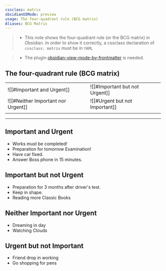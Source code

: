 ```yaml
---
cssclass: matrix
obsidianUIMode: preview
usage: The four-quadrant rule (BCG matrix)
Aliases: BCG Matrix
---
```


> - This note shows the four-quadrant rule (or the BCG matrix) in Obsidian. In order to show it correctly, a cssclass declaration of `cssclass: matrix` must be in `YAML`

> - The plugin [obsidian-view-mode-by-frontmatter](obsidian://show-plugin?id=obsidian-view-mode-by-frontmatter)  is needed.

##  The four-quadrant rule (BCG matrix)


|                        |                    |
| ---------------------- | ------------------ |
| ![[#Important and Urgent]]       | ![[#Important but not Urgent]]  |
| ![[#Neither Important nor Urgent]] | ![[#Urgent but not Important]] |
|                     |               |


---

## Important and Urgent           

- Works must be completed!        
- Preparation for tomorrow Examination!    
- Have car fixed. 
- Answer Boss phone in 15 minutes.  
        

## Important but not Urgent              

- Preparation for 3 months after driver's test. 
- Keep in shape.     
- Reading more Classic Books        

## Neither Important nor Urgent     

- Dreaming in day      
- Watching Clouds     
        

## Urgent but not Important        
- Friend drop in working       
- Go shopping for pens        




